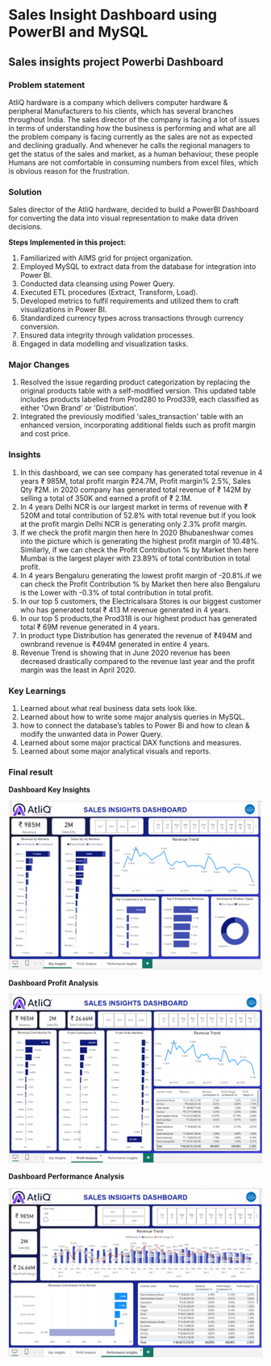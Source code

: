 <h1>Sales Insight Dashboard using PowerBI and MySQL</h1>

<h2>Sales insights project Powerbi Dashboard</h2>

<h3>Problem statement</h3>

AtliQ hardware is a company which delivers computer hardware & peripheral Manufacturers to his clients, which has several branches throughout India. The sales director of the company is facing a lot of issues in terms of understanding how the business is performing and what are all the problem company is facing currently as the sales are not as expected and declining gradually. And whenever he calls the regional managers to get the status of the sales and market, as a human behaviour, these people Humans are not comfortable in consuming numbers from excel files, which is obvious reason for the frustration.

<h3>Solution</h3>

Sales director of the AtliQ hardware, decided to build a PowerBI Dashboard for converting the data into visual representation to make data driven decisions.

<b>Steps Implemented in this project:</b>

1.	Familiarized with AIMS grid for project organization.
2.	Employed MySQL to extract data from the database for integration into Power BI.
3.	Conducted data cleansing using Power Query.
4.	Executed ETL procedures (Extract, Transform, Load).
5.	Developed metrics to fulfil requirements and utilized them to craft visualizations in Power BI.
6.	Standardized currency types across transactions through currency conversion.
7.	Ensured data integrity through validation processes.
8.	Engaged in data modelling and visualization tasks.

<h3>Major Changes</h3>

1.	Resolved the issue regarding product categorization by replacing the original products table with a self-modified version. This updated table includes products labelled from Prod280 to Prod339, each classified as either 'Own Brand' or 'Distribution'.
2.	Integrated the previously modified 'sales_transaction' table with an enhanced version, incorporating additional fields such as profit margin and cost price.

<h3>Insights</h3>

1.	In this dashboard, we can see company has generated total revenue in 4 years ₹ 985M, total profit margin ₹24.7M, Profit margin% 2.5%, Sales Qty ₹2M. in 2020 company has generated total revenue of ₹ 142M by selling a total of 350K and earned a profit of ₹ 2.1M.
2.	In 4 years Delhi NCR is our largest market in terms of revenue with ₹ 520M and total contribution of 52.8% with total revenue but if you look at the profit margin Delhi NCR is generating only 2.3% profit margin.
3.	If we check the profit margin then here In 2020 Bhubaneshwar comes into the picture which is generating the highest profit margin of 10.48%. Similarly, if we can check the Profit Contribution % by Market then here Mumbai is the largest player with 23.89% of total contribution in total profit.
4.	In 4 years Bengaluru generating the lowest profit margin of -20.8%.if we can check the Profit Contribution % by Market then here also Bengaluru is the Lower with -0.3% of total contribution in total profit.
5.	In our top 5 customers, the Electricalsara Stores is our biggest customer who has generated total ₹ 413 M revenue generated in 4 years.
6.	In our top 5 products,the Prod318 is our highest product has generated total ₹ 69M revenue generated in 4 years.
7.	In product type Distribution has generated the revenue of ₹494M and ownbrand revenue is ₹494M generated in entire 4 years.
8.	Revenue Trend is showing that in June 2020 revenue has been decreased drastically compared to the revenue last year and the profit margin was the least in April 2020.

<h3>Key Learnings</h3>

1.	Learned about what real business data sets look like.
2.	Learned about how to write some major analysis queries in MySQL.
3.	how to connect the database’s tables to Power Bi and how to clean & modify the unwanted data in Power Query.
4.	Learned about some major practical DAX functions and measures.
5.	Learned about some major analytical visuals and reports.

<h3>Final result</h3>

<b>Dashboard Key Insights</b>

<img src="https://github.com/priyannkakollekar/POWER-BI-Projects/blob/main/Atliq-Sales-Insights/screenshots/key-insights.png" />

<b>Dashboard Profit Analysis</b>

<img src="https://github.com/priyannkakollekar/POWER-BI-Projects/blob/main/Atliq-Sales-Insights/screenshots/profit-analysis.png" />

<b>Dashboard Performance Analysis</b>

<img src="https://github.com/priyannkakollekar/POWER-BI-Projects/blob/main/Atliq-Sales-Insights/screenshots/performance-analysis.png" />





